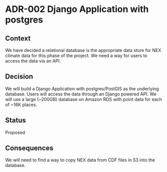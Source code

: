 # ADR-002 Django Application with postgres

## Context

We have decided a relational database is the appropriate data store for NEX climate data for this phase of the project. We need a way for users to access the data via an API. 

## Decision

We will build a Django Application with postgres/PostGIS as the underlying database. Users will access the data through an Django powered API. We will use a large (~200GB) database on Amazon RDS with point data for each of ~16K places.

## Status

Proposed

## Consequences

We will need to find a way to copy NEX data from CDF files in S3 into the database.
